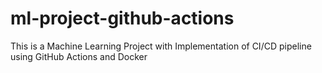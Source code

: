 # ml-project-github-actions
This is a Machine Learning Project with Implementation of CI/CD pipeline using GitHub Actions and Docker
